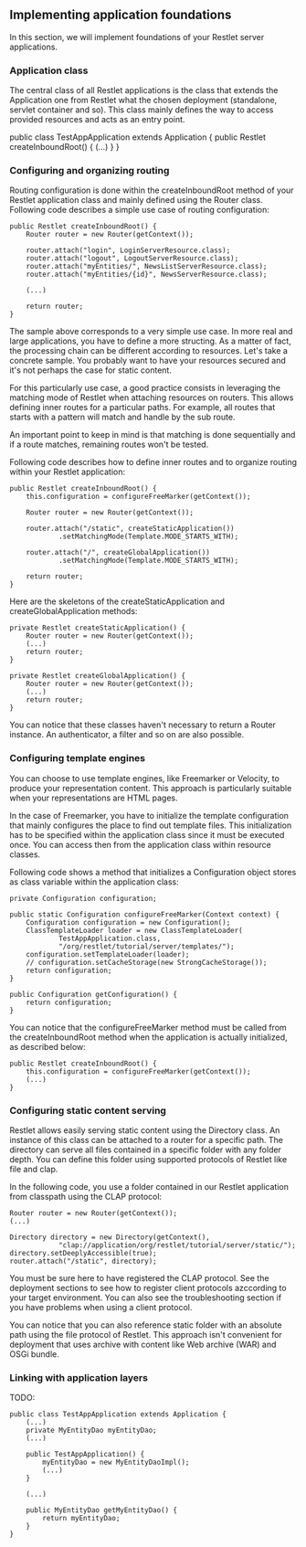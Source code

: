 ## Implementing application foundations ##

In this section, we will implement foundations of your Restlet server applications.

### Application class ###

The central class of all Restlet applications is the class that extends the Application one from
Restlet what the chosen deployment (standalone, servlet container and so). This class mainly
defines the way to access provided resources and acts as an entry point.



public class TestAppApplication extends Application {
    public Restlet createInboundRoot() {
        (...)
    }
}

### Configuring and organizing routing ###

Routing configuration is done within the createInboundRoot method of your Restlet application class
and mainly defined using the Router class. Following code describes a simple use case of routing
configuration:

    public Restlet createInboundRoot() {
        Router router = new Router(getContext());

        router.attach("login", LoginServerResource.class);
        router.attach("logout", LogoutServerResource.class);
        router.attach("myEntities/", NewsListServerResource.class);
        router.attach("myEntities/{id}", NewsServerResource.class);

        (...)

        return router;
    }

The sample above corresponds to a very simple use case. In more real and large applications, you have
to define a more structing. As a matter of fact, the processing chain can be different according to
resources. Let's take a concrete sample. You probably want to have your resources secured and it's
not perhaps the case for static content.

For this particularly use case, a good practice consists in leveraging the matching mode of Restlet
when attaching resources on routers. This allows defining inner routes for a particular paths. For
example, all routes that starts with a pattern will match and handle by the sub route.

An important point to keep in mind is that matching is done sequentially and if a route matches,
remaining routes won't be tested.

Following code describes how to define inner routes and to organize routing within your Restlet
application:

    public Restlet createInboundRoot() {
        this.configuration = configureFreeMarker(getContext());

        Router router = new Router(getContext());

        router.attach("/static", createStaticApplication())
                .setMatchingMode(Template.MODE_STARTS_WITH);

        router.attach("/", createGlobalApplication())
                .setMatchingMode(Template.MODE_STARTS_WITH);

        return router;
    }


Here are the skeletons of the createStaticApplication and createGlobalApplication methods:

    private Restlet createStaticApplication() {
        Router router = new Router(getContext());
        (...)
        return router;
    }

    private Restlet createGlobalApplication() {
        Router router = new Router(getContext());
        (...)
        return router;
    }

You can notice that these classes haven't necessary to return a Router instance. An authenticator, a
filter and so on are also possible.

### Configuring template engines ###

You can choose to use template engines, like Freemarker or Velocity, to produce your representation
content. This approach is particularly suitable when your representations are HTML pages.

In the case of Freemarker, you have to initialize the template configuration that mainly configures
the place to find out template files. This initialization has to be specified within the application
class since it must be executed once. You can access then from the application class within
resource classes.

Following code shows a method that initializes a Configuration object stores as class variable within
the application class:

    private Configuration configuration;

    public static Configuration configureFreeMarker(Context context) {
        Configuration configuration = new Configuration();
        ClassTemplateLoader loader = new ClassTemplateLoader(
                TestAppApplication.class,
                "/org/restlet/tutorial/server/templates/");
        configuration.setTemplateLoader(loader);
        // configuration.setCacheStorage(new StrongCacheStorage());
        return configuration;
    }

    public Configuration getConfiguration() {
        return configuration;
    }

You can notice that the configureFreeMarker method must be called from the createInboundRoot method
when the application is actually initialized, as described below:

    public Restlet createInboundRoot() {
        this.configuration = configureFreeMarker(getContext());
        (...)
    }

### Configuring static content serving ###

Restlet allows easily serving static content using the Directory class. An instance of this class
can be attached to a router for a specific path. The directory can serve all files contained in
a specific folder with any folder depth. You can define this folder using supported protocols of
Restlet like file and clap.

In the following code, you use a folder contained in our Restlet application from classpath using
the CLAP protocol:

    Router router = new Router(getContext());
    (...)

    Directory directory = new Directory(getContext(),
                "clap://application/org/restlet/tutorial/server/static/");
    directory.setDeeplyAccessible(true);
    router.attach("/static", directory);

You must be sure here to have registered the CLAP protocol. See the deployment sections to see how
to register client protocols azccording to your target environment. You can also see the troubleshooting
section if you have problems when using a client protocol.

You can notice that you can also reference static folder with an absolute path using the file protocol
of Restlet. This approach isn't convenient for deployment that uses archive with content like Web archive
(WAR) and OSGi bundle.

### Linking with application layers ###

TODO: 

    public class TestAppApplication extends Application {
        (...)
        private MyEntityDao myEntityDao;
        (...)

        public TestAppApplication() {
            myEntityDao = new MyEntityDaoImpl();
            (...)
        }

        (...)

        public MyEntityDao getMyEntityDao() {
            return myEntityDao;
        }
    }

